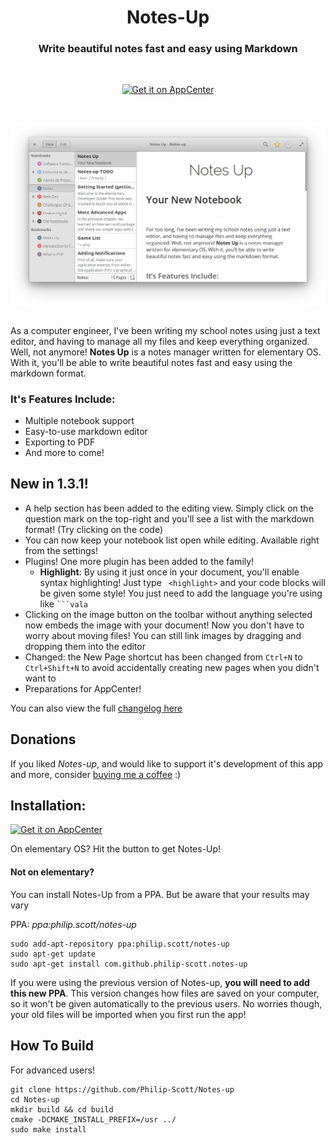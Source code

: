 <div>
  <h1 align="center">Notes-Up</h1>
  <h3 align="center">Write beautiful notes fast and easy using Markdown</h3>
</div>

<br/>

<p align="center">
  <a href="https://appcenter.elementary.io/com.github.philip-scott.notes-up">
    <img src="https://appcenter.elementary.io/badge.svg" alt="Get it on AppCenter">
  </a>
</p>

<br/>

<p align="center">
    <img src="Screenshot.png" alt="Screenshot">
</p>

<h2> </h2>

As a computer engineer, I've been writing my school notes using just a text editor, and having to manage all my files and keep everything organized. Well, not anymore! **Notes Up** is a notes manager written for elementary OS. With it, you'll be able to write beautiful notes fast and easy using the markdown format.

### It's Features Include:

- Multiple notebook support
- Easy-to-use markdown editor
- Exporting to PDF
- And more to come!

## New in 1.3.1!

- A help section has been added to the editing view. Simply click on the question mark on the top-right and you'll see a list with the markdown format! (Try clicking on the code)
- You can now keep your notebook list open while editing. Available right from the settings!
- Plugins! One more plugin has been added to the family!
	- **Highlight**: By using it just once in your document, you'll enable syntax highlighting! Just type  ` <highlight>` and your code blocks will be given some style! You just need to add the language you're using like ` ```vala `
- Clicking on the image button on the toolbar without anything selected now embeds the image with your document! Now you don't have to worry about moving files! You can still link images by dragging and dropping them into the editor
- Changed: the New Page shortcut has been changed from `Ctrl+N` to `Ctrl+Shift+N` to avoid accidentally creating new pages when you didn't want to
- Preparations for AppCenter! 

You can also view the full [changelog here](changelog.md)

## Donations
If you liked _Notes-up_, and would like to support it's development of this app and more, consider [buying me a coffee](https://www.paypal.com/cgi-bin/webscr?cmd=_s-xclick&hosted_button_id=WYD9ZJK6ZFUDQ) :) 

## Installation:
[![Get it on AppCenter](https://appcenter.elementary.io/badge.svg)](https://appcenter.elementary.io/com.github.philip-scott.notes-up)

On elementary OS? Hit the button to get Notes-Up!

#### Not on elementary?
You can install Notes-Up from a PPA. But be aware that your results may vary

PPA: _ppa:philip.scott/notes-up_

	sudo add-apt-repository ppa:philip.scott/notes-up
	sudo apt-get update
	sudo apt-get install com.github.philip-scott.notes-up
	
If you were using the previous version of Notes-up, **you will need to add this new PPA**. This version changes how files are saved on your computer, so it won't be given automatically to the previous users. No worries though, your old files will be imported when you first run the app!

## How To Build
For advanced users!

	git clone https://github.com/Philip-Scott/Notes-up
	cd Notes-up
	mkdir build && cd build 
	cmake -DCMAKE_INSTALL_PREFIX=/usr ../
	sudo make install
